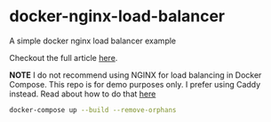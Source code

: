# docker-nginx-load-balancer
A simple docker nginx load balancer example

Checkout the full article [here](https://www.zsiegel.com/2022/01/17/Load-balancing-in-docker-with-nginx).

**NOTE** I do not recommend using NGINX for load balancing in Docker Compose. This repo is for demo purposes only. I prefer using Caddy instead. Read about how to do that [here](https://www.zsiegel.com/2022/11/09/load-balancing-in-docker-with-caddy)

```sh
docker-compose up --build --remove-orphans
```
